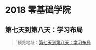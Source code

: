 # 2018 零基础学院

## 第七天到第八天：学习布局

> 预览地址：[第七天到第八天：学习布局](https://yingzhiji.github.io/ife/2018/%E9%9B%B6%E5%9F%BA%E7%A1%80%E5%AD%A6%E9%99%A2/day07-08/index.html)
